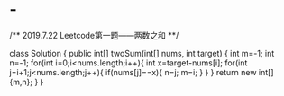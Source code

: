 # -
/**
2019.7.22
Leetcode第一题——两数之和
**/

class Solution {
    public int[] twoSum(int[] nums, int target) {
            int m=-1;
            int n=-1;
        for(int i=0;i<nums.length;i++){
            int x=target-nums[i];
            for(int j=i+1;j<nums.length;j++){
                if(nums[j]==x){
                    n=j;
                    m=i;
                }
            }
        }
        return new int[]{m,n};
    }
}
